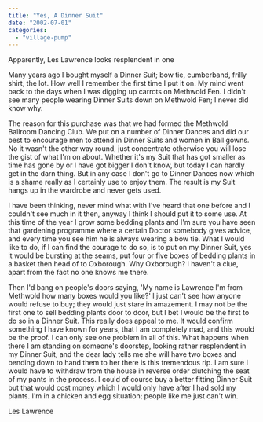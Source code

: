 ```yaml
---
title: "Yes, A Dinner Suit"
date: "2002-07-01"
categories: 
  - "village-pump"
---
```


Apparently, Les Lawrence looks resplendent in one

Many years ago I bought myself a Dinner Suit; bow tie, cumberband, frilly shirt, the lot. How well I remember the first time I put it on. My mind went back to the days when I was digging up carrots on Methwold Fen. I didn't see many people wearing Dinner Suits down on Methwold Fen; I never did know why.

The reason for this purchase was that we had formed the Methwold Ballroom Dancing Club. We put on a number of Dinner Dances and did our best to encourage men to attend in Dinner Suits and women in Ball gowns. No it wasn't the other way round, just concentrate otherwise you will lose the gist of what I'm on about. Whether it's my Suit that has got smaller as time has gone by or I have got bigger I don't know, but today I can hardly get in the darn thing. But in any case I don't go to Dinner Dances now which is a shame really as I certainly use to enjoy them. The result is my Suit hangs up in the wardrobe and never gets used.

I have been thinking, never mind what with I've heard that one before and I couldn't see much in it then, anyway I think I should put it to some use. At this time of the year I grow some bedding plants and I'm sure you have seen that gardening programme where a certain Doctor somebody gives advice, and every time you see him he is always wearing a bow tie. What I would like to do, if I can find the courage to do so, is to put on my Dinner Suit, yes it would be bursting at the seams, put four or five boxes of bedding plants in a basket then head of to Oxborough. Why Oxborough? I haven't a clue, apart from the fact no one knows me there.

Then I'd bang on people's doors saying, 'My name is Lawrence I'm from Methwold how many boxes would you like?' I just can't see how anyone would refuse to buy; they would just stare in amazement. I may not be the first one to sell bedding plants door to door, but I bet I would be the first to do so in a Dinner Suit. This really does appeal to me. It would confirm something I have known for years, that I am completely mad, and this would be the proof. I can only see one problem in all of this. What happens when there I am standing on someone's doorstep, looking rather resplendent in my Dinner Suit, and the dear lady tells me she will have two boxes and bending down to hand them to her there is this tremendous rip. I am sure I would have to withdraw from the house in reverse order clutching the seat of my pants in the process. I could of course buy a better fitting Dinner Suit but that would cost money which I would only have after I had sold my plants. I'm in a chicken and egg situation; people like me just can't win.

Les Lawrence
